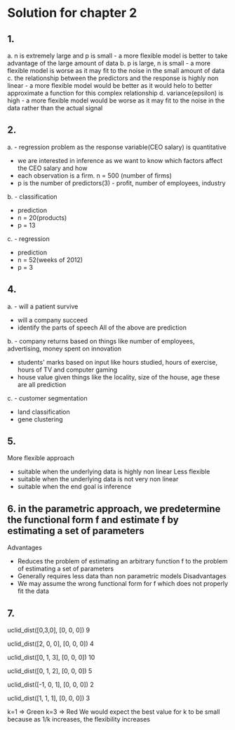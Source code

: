 # Solution for chapter 2

## 1.

a. n is extremely large and p is small - a more flexible model is better to take advantage of the large amount of data
b. p is large, n is small - a more flexible model is worse as it may fit to the noise in the small amount of data
c. the relationship between the predictors and the response is highly non linear - a more flexible model would be better as it would helo to better approximate a function for this complex relationship
d. variance(epsilon) is high - a more flexible model would be worse as it may fit to the noise in the data rather than the actual signal

## 2. 

a. - regression problem as the response variable(CEO salary) is quantitative
- we are interested in inference as we want to know which factors affect the CEO salary and how
- each observation is a firm. n = 500 (number of firms)
- p is the number of predictors(3) - profit, number of employees, industry

b. - classification
- prediction
- n = 20(products)
- p = 13

c. - regression
- prediction
- n = 52(weeks of 2012)
- p = 3

## 4.
a. - will a patient survive 
- will a company succeed
- identify the parts of speech
All of the above are prediction

b. - company returns based on things like number of employees, advertising, money spent on innovation
- students' marks based on input like hours studied, hours of exercise, hours of TV and computer gaming
- house value given things like the locality, size of the house, age
these are all prediction

c. - customer segmentation
- land classification
- gene clustering

## 5. 
More flexible approach
- suitable when the underlying data is highly non linear
Less flexible
- suitable when the underlying data is not very non linear
- suitable when the end goal is inference

## 6. in the parametric approach, we predetermine the functional form f and estimate f by estimating a set of parameters
Advantages
- Reduces the problem of estimating an arbitrary function f to the problem of estimating a set of parameters
- Generally requires less data than non parametric models
Disadvantages
- We may assume the wrong functional form for f which does not properly fit the data

## 7. 
uclid_dist([0,3,0], [0, 0, 0])
9

uclid_dist([2, 0, 0], [0, 0, 0])
4

uclid_dist([0, 1, 3], [0, 0, 0])
10

uclid_dist([0, 1, 2], [0, 0, 0])
5

uclid_dist([-1, 0, 1], [0, 0, 0])
2

uclid_dist([1, 1, 1], [0, 0, 0])
3

k=1 => Green
k=3 => Red
We would expect the best value for k to be small because as 1/k increases, the flexibility increases